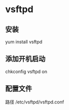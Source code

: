# vsftpd

## 安装
yum install vsftpd

## 添加开机启动
chkconfig vsftpd on

## 配置文件
路径 /etc/vsftpd/vsftpd.conf
